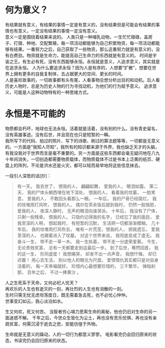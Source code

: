 # 何为意义？
有结果就有意义，有结果的事情一定是有意义的，没有结果但是可能会有结果的事情也有意义，一定没有结果的事情一定没有意义。  
意义一定是围绕着结果来说的。
人类只是一种哺乳动物，一生忙忙碌碌，盖房子、打猎、种地、交配繁殖，每一项活动都能够为自己积累物资，每一项活动都能够有结果。一番努力之后，自己获取了一些物资，那么这番努力就是有意义的，没有白费劲。物资就是生命力，能提高自己生命力的东西就是有意义的。
时间是宇宙之王。有生必有死，没有东西能够永恒。永恒就是意义，人追求意义，其实就是在追求永恒。
人为什么要追求永恒？因为人是有序的，人想要“扩散”，想要在世界上拥有更多的自我复制体，去占据更大的空间、更长的时间。  
人是喜欢故事的，一切故事都有头有尾，人看事物总想分析出目的和动机。后人看历史人物时，总是为历史人物的行为寻找动机，为他们的行为赋予意义。 
追求意义，可能是人这种动物特有的一种思维方式。

# 永恒是不可能的
物质都会朽坏，地球也无法永恒。活着就是活着，没有别的什么。没有青史留名，没有英雄事迹。没有后世，并且现在也只是短暂的一瞬。  
我所写下的代码、拍过的照片、写下的诗歌、刷过的算法题等等，一切都是无意义的。一方面是”我知人尽知“，我所有的知识都来源于外界，我也缺乏天才的头脑，有我没我对于世界而言是毫不重要的。另一方面是这些东西都会毫无疑问地在八九十年间消失，一切创造都需要物质载体，而物质载体不过是书本上泛黄的纸页、硬盘上的阵列，不论是洪水还是火灾，都可以轻而易举地将这些信息抹去。  


一段引人深思的话[抄]：
> 有一天， 我去世了， 恨我的人， 翩翩起舞， 爱我的人， 眼泪如露。 第二天， 我的尸体头朝西埋在地下深处， 恨我的人， 看着我的坟墓， 一脸笑意， 爱我的人， 不敢回头看那么一眼。 一年后， 我的尸骨已经腐烂， 我的坟堆雨打风吹， 恨我的人， 偶尔在茶余饭后提到我时， 仍然一脸恼怒， 爱我的人， 夜深人静时， 无声的眼泪向谁哭诉。 十年后， 我没有了尸体， 只剩一些残骨。 恨我的人， 只隐约记得我的名字， 已经忘了我的面目， 爱我至深的人啊， 想起我时， 有短暂的沉默， 生活把一切都渐渐模糊。 几十年后， 我的坟堆雨打风吹去， 唯有一片荒芜，恨我的人， 把我遗忘， 爱我至深的人， 也跟着进入了坟墓。 对这个世界来说， 我彻底变成了虚无。 我奋斗一生， 带不走一草一木。 我一生执着， 带不走一分虚荣爱慕。 今生， 无论贵贱贫富， 总有一天都要走到这最后一步。 到了后世，蓦然回首， 我的这一生， 形同虚度！ 我想痛哭， 却发不出一点声音， 我想忏悔， 却已迟暮！ 用心去生活， 别以他人的眼光为尺度。 爱恨情仇其实都只是对自身活着的， 每一天幸福就好。 珍惜内心最想要珍惜的， 三千繁华， 弹指刹那， 百年之后， 不过一捧黄沙 。



人之生死系于天命，又何必杞人忧天？  
再欢乐的人生也有逝灭的一刻，再壮烈的人生也有消散的一刻。  
生时只需无忧无虑坦荡度日，既无需着急去死，也不必忧心忡忡。  
世事变幻如云，我心淡泊如水。  

生又何欢，死又何苦。
当智者穷心竭力思索生命的奥秘，他也仍旧对生命的另一面迷惑不解。
千年之后，今世众生皆化为尘土，再也没有苦乐忧惧，再也没有亲疏贫富，何需沉浸于逝去之悲，安能彷徨于外物。


生命就是无意义的躁动，人的一切行为都意义寥寥。
电影看完仍会回归原来的状态，书读完仍会回归原来的状态。
